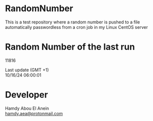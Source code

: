 # RandomNumber    
This is a test repository where a random number is pushed to a file automatically passwordless from a cron job in my Linux CentOS server    
# Random Number of the last run   
11816
      
Last update (GMT +1)    
10/16/24 06:00:01
# Developer    
Hamdy Abou El Anein   
hamdy.aea@protonmail.com
